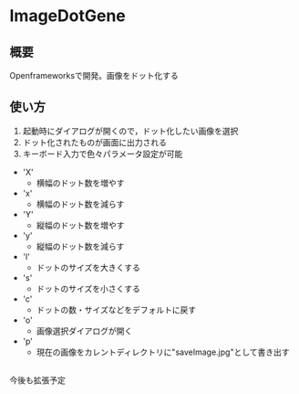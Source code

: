# ImageDotGene
## 概要
Openframeworksで開発。画像をドット化する
## 使い方
1. 起動時にダイアログが開くので，ドット化したい画像を選択
2. ドット化されたものが画面に出力される
3. キーボード入力で色々パラメータ設定が可能
  - 'X'
    - 横幅のドット数を増やす
  - 'x'
    - 横幅のドット数を減らす
  - 'Y'
    - 縦幅のドット数を増やす
  - 'y'
    - 縦幅のドット数を減らす
  - 'l'
    - ドットのサイズを大きくする
  - 's'
    - ドットのサイズを小さくする
  - 'c'
    - ドットの数・サイズなどをデフォルトに戻す
  - 'o'
    - 画像選択ダイアログが開く
  - 'p'
    - 現在の画像をカレントディレクトリに"saveImage.jpg"として書き出す

##
今後も拡張予定
